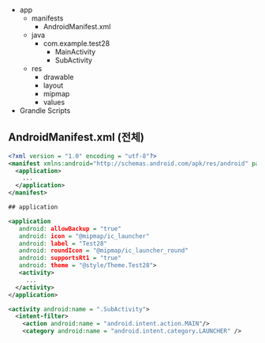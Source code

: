 - app
  - manifests
    - AndroidManifest.xml
  - java
    - com.example.test28
      - MainActivity
      - SubActivity
  - res
    - drawable
    - layout
    - mipmap
    - values
- Grandle Scripts


## AndroidManifest.xml (전체)


```xml
<?xml version = "1.0" encoding = "utf-8"?>
<manifest xmlns:android="http://schemas.android.com/apk/res/android" package="com.example.test28">
  <application>
    ...
  </application>
</manifest>
```

```xml
## application

<application
   android: allowBackup = "true"
   android: icon = "@mipmap/ic_launcher"
   android: label = "Test28"
   android: roundIcon = "@mipmap/ic_launcher_round"
   android: supportsRt1 = "true"
   android: theme = "@style/Theme.Test28">
   <activity>
     ...
  </activity>
</application>

```

```xml
<activity android:name = ".SubActivity">
  <intent-filter>
    <action android:name = "android.intent.action.MAIN"/>
    <category android:name = "android.intent.category.LAUNCHER" />
```
